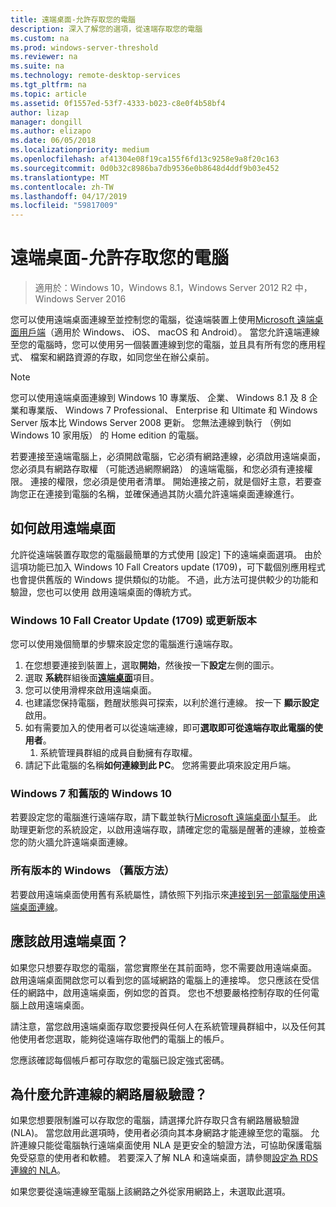 ```yaml
---
title: 遠端桌面-允許存取您的電腦
description: 深入了解您的選項，從遠端存取您的電腦
ms.custom: na
ms.prod: windows-server-threshold
ms.reviewer: na
ms.suite: na
ms.technology: remote-desktop-services
ms.tgt_pltfrm: na
ms.topic: article
ms.assetid: 0f1557ed-53f7-4333-b023-c8e0f4b58bf4
author: lizap
manager: dongill
ms.author: elizapo
ms.date: 06/05/2018
ms.localizationpriority: medium
ms.openlocfilehash: af41304e08f19ca155f6fd13c9258e9a8f20c163
ms.sourcegitcommit: 0d0b32c8986ba7db9536e0b8648d4ddf9b03e452
ms.translationtype: MT
ms.contentlocale: zh-TW
ms.lasthandoff: 04/17/2019
ms.locfileid: "59817009"
---
```

# <a name="remote-desktop---allow-access-to-your-pc"></a>遠端桌面-允許存取您的電腦

>適用於：Windows 10，Windows 8.1，Windows Server 2012 R2 中，Windows Server 2016

您可以使用遠端桌面連線至並控制您的電腦，從遠端裝置上使用[Microsoft 遠端桌面用戶端](remote-desktop-clients.md)（適用於 Windows、 iOS、 macOS 和 Android）。 當您允許遠端連線至您的電腦時，您可以使用另一個裝置連線到您的電腦，並且具有所有您的應用程式、 檔案和網路資源的存取，如同您坐在辦公桌前。  

> [!NOTE]
> 您可以使用遠端桌面連線到 Windows 10 專業版、 企業、 Windows 8.1 及 8 企業和專業版、 Windows 7 Professional、 Enterprise 和 Ultimate 和 Windows Server 版本比 Windows Server 2008 更新。 您無法連線到執行 （例如 Windows 10 家用版） 的 Home edition 的電腦。 

若要連接至遠端電腦上，必須開啟電腦，它必須有網路連線，必須啟用遠端桌面，您必須具有網路存取權 （可能透過網際網路） 的遠端電腦，和您必須有連接權限。 連接的權限，您必須是使用者清單。 開始連接之前，就是個好主意，若要查詢您正在連接到電腦的名稱，並確保通過其防火牆允許遠端桌面連線進行。

## <a name="how-to-enable-remote-desktop"></a>如何啟用遠端桌面

允許從遠端裝置存取您的電腦最簡單的方式使用 [設定] 下的遠端桌面選項。 由於這項功能已加入 Windows 10 Fall Creators update (1709)，可下載個別應用程式也會提供舊版的 Windows 提供類似的功能。 不過，此方法可提供較少的功能和驗證，您也可以使用 啟用遠端桌面的傳統方式。

### <a name="windows-10-fall-creator-update-1709-or-later"></a>Windows 10 Fall Creator Update (1709) 或更新版本

您可以使用幾個簡單的步驟來設定您的電腦進行遠端存取。
1. 在您想要連接到裝置上，選取**開始**，然後按一下**設定**左側的圖示。
2. 選取 **系統**群組後面[**遠端桌面**](ms-settings:remotedesktop)項目。
3. 您可以使用滑桿來啟用遠端桌面。
4. 也建議您保持電腦，甦醒狀態與可探索，以利於進行連線。 按一下 **顯示設定**啟用。
5. 如有需要加入的使用者可以從遠端連線，即可**選取即可從遠端存取此電腦的使用者**。
   1. 系統管理員群組的成員自動擁有存取權。
6. 請記下此電腦的名稱**如何連線到此 PC**。 您將需要此項來設定用戶端。

### <a name="windows-7-and-early-version-of-windows-10"></a>Windows 7 和舊版的 Windows 10

若要設定您的電腦進行遠端存取，請下載並執行[Microsoft 遠端桌面小幫手](https://www.microsoft.com/download/details.aspx?id=50042)。 此助理更新您的系統設定，以啟用遠端存取，請確定您的電腦是醒著的連線，並檢查您的防火牆允許遠端桌面連線。 

### <a name="all-versions-of-windows-legacy-method"></a>所有版本的 Windows （舊版方法）

若要啟用遠端桌面使用舊有系統屬性，請依照下列指示來[連接到另一部電腦使用遠端桌面連線](https://windows.microsoft.com/windows/remote-desktop-connection-faq)。

## <a name="should-i-enable-remote-desktop"></a>應該啟用遠端桌面？

如果您只想要存取您的電腦，當您實際坐在其前面時，您不需要啟用遠端桌面。 啟用遠端桌面開啟您可以看到您的區域網路的電腦上的連接埠。 您只應該在受信任的網路中，啟用遠端桌面，例如您的首頁。 您也不想要嚴格控制存取的任何電腦上啟用遠端桌面。

請注意，當您啟用遠端桌面存取您要授與任何人在系統管理員群組中，以及任何其他使用者您選取，能夠從遠端存取他們的電腦上的帳戶。

您應該確認每個帳戶都可存取您的電腦已設定強式密碼。

## <a name="why-allow-connections-only-with-network-level-authentication"></a>為什麼允許連線的網路層級驗證？ 
 
如果您想要限制誰可以存取您的電腦，請選擇允許存取只含有網路層級驗證 (NLA)。 當您啟用此選項時，使用者必須向其本身網路才能連線至您的電腦。 允許連線只能從電腦執行遠端桌面使用 NLA 是更安全的驗證方法，可協助保護電腦免受惡意的使用者和軟體。 若要深入了解 NLA 和遠端桌面，請參閱[設定為 RDS 連線的 NLA](https://technet.microsoft.com/library/cc732713(v=ws.11).aspx)。 

如果您要從遠端連線至電腦上該網路之外從家用網路上，未選取此選項。
